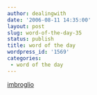 ```yaml
---
author: dealingwith
date: '2006-08-11 14:35:00'
layout: post
slug: word-of-the-day-35
status: publish
title: word of the day
wordpress_id: '1569'
categories:
 - word of the day
---
```


[imbroglio][1]

   [1]: http://dictionary.reference.com/search?q=imbroglio

